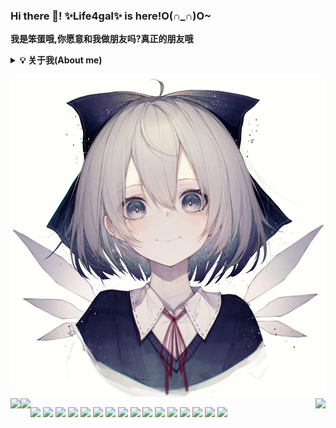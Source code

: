 ### Hi there 👋! ✨Life4gal✨ is here!O(∩_∩)O~
<b>我是笨蛋哦,你愿意和我做朋友吗?真正的朋友哦</b>

<b><details><summary>💡 关于我(About me)</summary></b>
  这是一只没有梦想的咸鱼,期待着有一天海浪能带着他翻身.
  轻度自闭,不喜欢说话(尤其是对不感兴趣的人和事情),重度人格分裂(?)
  
#### 你又在写bug了?
  写代码很菜,尤其是写C++,又菜又不让别人说.
  喜欢玩二进制和逆向(其实早期是因为打游戏太菜学的汇编,不想浪费了)
  
  🙏 大佬带带我
  🙏 大佬带带我
  🙏 大佬带带我
</details>

![头像](./80278148_p0_master1200.jpg)
<img align="right" src="https://github-readme-stats.vercel.app/api/top-langs/?username=Life4gal&hide=html&show_icons=true&theme=synthwave"/>
<img align="left" src="https://github-readme-stats.vercel.app/api?username=Life4gal&show_icons=true&theme=synthwave"/>
<img align="left" src="https://github-readme-stats.vercel.app/api/wakatime?username=Life4gal&show_icons=true&theme=synthwave"/>

<img align="bottom" src="https://forthebadge.com/images/badges/ages-18.svg"/>
<img align="bottom" src="https://forthebadge.com/images/badges/built-by-developers.svg"/>
<img align="bottom" src="https://forthebadge.com/images/badges/ctrl-c-ctrl-v.svg"/>
<img align="bottom" src="https://forthebadge.com/images/badges/fixed-bugs.svg"/>
<img align="bottom" src="https://forthebadge.com/images/badges/fo-real.svg"/>
<img align="bottom" src="https://forthebadge.com/images/badges/for-you.svg"/>
<img align="bottom" src="https://forthebadge.com/images/badges/its-not-a-lie-if-you-believe-it.svg"/>
<img align="bottom" src="https://forthebadge.com/images/badges/made-with-c-plus-plus.svg"/>
<img align="bottom" src="https://forthebadge.com/images/badges/made-with-markdown.svg"/>
<img align="bottom" src="https://forthebadge.com/images/badges/made-with-python.svg"/>
<img align="bottom" src="https://forthebadge.com/images/badges/makes-people-smile.svg"/>
<img align="bottom" src="https://forthebadge.com/images/badges/not-a-bug-a-feature.svg"/>
<img align="bottom" src="https://forthebadge.com/images/badges/powered-by-black-magic.svg"/>
<img align="bottom" src="https://forthebadge.com/images/badges/works-on-my-machine.svg"/>
<img align="bottom" src="https://forthebadge.com/images/badges/you-didnt-ask-for-this.svg"/>
<img align="bottom" src="https://forthebadge.com/images/badges/you-didnt-ask-for-this.svg"/>
